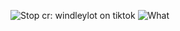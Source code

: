 ![Stop](https://github.com/user-attachments/assets/5137c0c2-8ca3-4d90-8666-e2cca57ee9d1)
cr: windleylot on tiktok
![What](https://github.com/user-attachments/assets/3fbd54e5-5d7c-4b58-b25f-fc73a80c5605)


